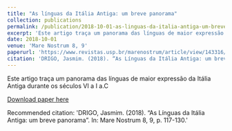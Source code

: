 ```yaml
---
title: "As línguas da Itália Antiga: um breve panorama"
collection: publications
permalink: /publication/2018-10-01-as-linguas-da-italia-antiga-um-breve-panorama
excerpt: 'Este artigo traça um panorama das línguas de maior expressão da Itália Antiga durante os séculos VI a I a.C'
date: 2018-10-01
venue: 'Mare Nostrum 8, 9'
paperurl: 'https://www.revistas.usp.br/marenostrum/article/view/143316/138068'
citation: 'DRIGO, Jasmim. (2018). “As Línguas da Itália Antiga: um breve panorama”. In: Mare Nostrum 8, 9, p. 117-130.'
---
```

Este artigo traça um panorama das línguas de maior expressão da Itália Antiga durante os séculos VI a I a.C

[Download paper here](https://www.revistas.usp.br/marenostrum/article/view/143316/138068)

Recommended citation: 'DRIGO, Jasmim. (2018). “As Línguas da Itália Antiga: um breve panorama”. In: Mare Nostrum 8, 9, p. 117-130.'
